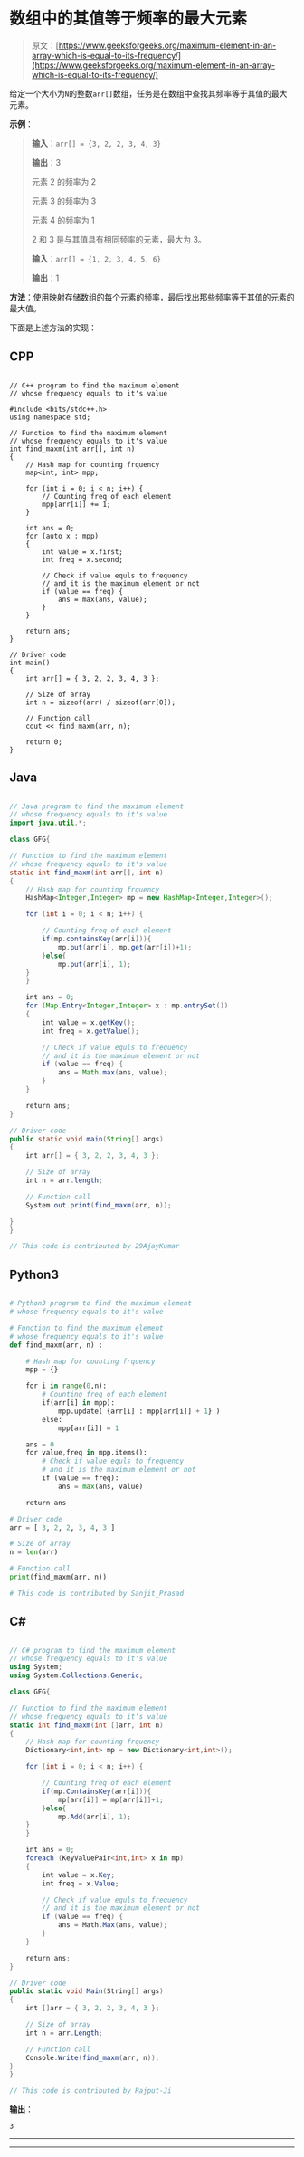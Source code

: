 # 数组中的其值等于频率的最大元素

> 原文：[https://www.geeksforgeeks.org/maximum-element-in-an-array-which-is-equal-to-its-frequency/](https://www.geeksforgeeks.org/maximum-element-in-an-array-which-is-equal-to-its-frequency/)

给定一个大小为`N`的整数`arr[]`数组，任务是在数组中查找其频率等于其值的最大元素。

**示例**：

> **输入**：`arr[] = {3, 2, 2, 3, 4, 3}`
>
> **输出**：3
>
> 元素 2 的频率为 2
>
> 元素 3 的频率为 3
>
> 元素 4 的频率为 1
>
> 2 和 3 是与其值具有相同频率的元素，最大为 3。
> 
> **输入**：`arr[] = {1, 2, 3, 4, 5, 6}`
>
> **输出**：1

**方法**：使用[映射](http://www.geeksforgeeks.org/map-associative-containers-the-c-standard-template-library-stl/)存储数组的每个元素的[频率](https://www.geeksforgeeks.org/counting-frequencies-of-array-elements/)，最后找出那些频率等于其值的元素的最大值。

下面是上述方法的实现：

## CPP

```

// C++ program to find the maximum element  
// whose frequency equals to it's value 

#include <bits/stdc++.h> 
using namespace std; 

// Function to find the maximum element  
// whose frequency equals to it's value 
int find_maxm(int arr[], int n) 
{ 
    // Hash map for counting frquency 
    map<int, int> mpp; 

    for (int i = 0; i < n; i++) { 
        // Counting freq of each element 
        mpp[arr[i]] += 1; 
    } 

    int ans = 0; 
    for (auto x : mpp) 
    { 
        int value = x.first; 
        int freq = x.second; 

        // Check if value equls to frequency 
        // and it is the maximum element or not 
        if (value == freq) { 
            ans = max(ans, value); 
        } 
    } 

    return ans; 
} 

// Driver code 
int main() 
{ 
    int arr[] = { 3, 2, 2, 3, 4, 3 }; 

    // Size of array 
    int n = sizeof(arr) / sizeof(arr[0]); 

    // Function call 
    cout << find_maxm(arr, n); 

    return 0; 
} 

```

## Java

```java

// Java program to find the maximum element  
// whose frequency equals to it's value 
import java.util.*; 

class GFG{ 

// Function to find the maximum element  
// whose frequency equals to it's value 
static int find_maxm(int arr[], int n) 
{ 
    // Hash map for counting frquency 
    HashMap<Integer,Integer> mp = new HashMap<Integer,Integer>(); 

    for (int i = 0; i < n; i++) { 

        // Counting freq of each element 
        if(mp.containsKey(arr[i])){ 
            mp.put(arr[i], mp.get(arr[i])+1); 
        }else{ 
            mp.put(arr[i], 1); 
    } 
    } 

    int ans = 0; 
    for (Map.Entry<Integer,Integer> x : mp.entrySet()) 
    { 
        int value = x.getKey(); 
        int freq = x.getValue(); 

        // Check if value equls to frequency 
        // and it is the maximum element or not 
        if (value == freq) { 
            ans = Math.max(ans, value); 
        } 
    } 

    return ans; 
} 

// Driver code 
public static void main(String[] args) 
{ 
    int arr[] = { 3, 2, 2, 3, 4, 3 }; 

    // Size of array 
    int n = arr.length; 

    // Function call 
    System.out.print(find_maxm(arr, n)); 

} 
} 

// This code is contributed by 29AjayKumar 

```

## Python3

```py

# Python3 program to find the maximum element  
# whose frequency equals to it's value  

# Function to find the maximum element  
# whose frequency equals to it's value  
def find_maxm(arr, n) : 

    # Hash map for counting frquency  
    mpp = {} 

    for i in range(0,n): 
        # Counting freq of each element  
        if(arr[i] in mpp): 
            mpp.update( {arr[i] : mpp[arr[i]] + 1} ) 
        else: 
            mpp[arr[i]] = 1

    ans = 0
    for value,freq in mpp.items(): 
        # Check if value equls to frequency  
        # and it is the maximum element or not  
        if (value == freq): 
            ans = max(ans, value) 

    return ans 

# Driver code  
arr = [ 3, 2, 2, 3, 4, 3 ] 

# Size of array  
n = len(arr) 

# Function call  
print(find_maxm(arr, n)) 

# This code is contributed by Sanjit_Prasad 

```

## C#

```cs

// C# program to find the maximum element  
// whose frequency equals to it's value 
using System; 
using System.Collections.Generic; 

class GFG{ 

// Function to find the maximum element  
// whose frequency equals to it's value 
static int find_maxm(int []arr, int n) 
{ 
    // Hash map for counting frquency 
    Dictionary<int,int> mp = new Dictionary<int,int>(); 

    for (int i = 0; i < n; i++) { 

        // Counting freq of each element 
        if(mp.ContainsKey(arr[i])){ 
            mp[arr[i]] = mp[arr[i]]+1; 
        }else{ 
            mp.Add(arr[i], 1); 
    } 
    } 

    int ans = 0; 
    foreach (KeyValuePair<int,int> x in mp) 
    { 
        int value = x.Key; 
        int freq = x.Value; 

        // Check if value equls to frequency 
        // and it is the maximum element or not 
        if (value == freq) { 
            ans = Math.Max(ans, value); 
        } 
    } 

    return ans; 
} 

// Driver code 
public static void Main(String[] args) 
{ 
    int []arr = { 3, 2, 2, 3, 4, 3 }; 

    // Size of array 
    int n = arr.Length; 

    // Function call 
    Console.Write(find_maxm(arr, n)); 
} 
} 

// This code is contributed by Rajput-Ji 

```

**输出**：

```
3

```



* * *

* * *



